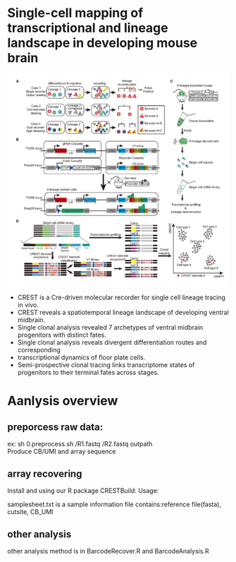 # Single-cell mapping of transcriptional and lineage landscape in developing mouse brain

![image](https://github.com/Y0NEKO/ChenLab-CREST/blob/main/figure1.jpg)

* CREST is a Cre-driven molecular recorder for single cell lineage tracing in vivo.  
* CREST reveals a spatiotemporal lineage landscape of developing ventral midbrain.  
* Single clonal analysis revealed 7 archetypes of ventral midbrain progenitors with
distinct fates.  
* Single clonal analysis reveals divergent differentiation routes and corresponding
* transcriptional dynamics of floor plate cells.  
* Semi-prospective clonal tracing links transcriptome states of progenitors to their
terminal fates across stages.  

# Aanlysis overview
## preporcess raw data:
ex: sh 0.preprocess.sh /R1.fastq /R2.fastq outpath  
Produce CB/UMI and array sequence  

## array recovering
Install and using our R package CRESTBuild:
Usage:

samplesheet.txt is a sample information file contains:reference file(fasta), cutsite, CB_UMI  

## other analysis
other analysis method is in BarcodeRecover.R and BarcodeAnalysis.R
